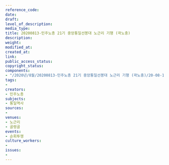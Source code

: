 ```yaml
---
reference_code: 
date: 
draft: 
level_of_description: 
media_type: 
title: 20200813-민주노총 21기 중앙통일선봉대 노근리 기행 (곽노충)
description: 
weight: 
modified_at: 
created_at: 
link: 
public_access_status: 
copyright_status: 
components:
- "/2020년/8월/20200813-민주노총 21기 중앙통일선봉대 노근리 기행 (곽노충)/20-08-13통선대늘푸른소나무_61.jpg"
tags:
- 
creators:
- 민주노총
subjects:
- 통일역사
sources:
- 
venues:
- 노근리
- 골령골
events:
- 순회투쟁
culture_workers:
- 
issues:
- 
---
```

